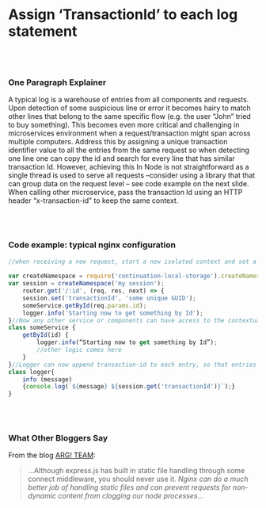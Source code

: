 # Assign ‘TransactionId’ to each log statement

<br/><br/>


### One Paragraph Explainer

A typical log is a warehouse of entries from all components and requests. Upon detection of some suspicious line or error it becomes hairy to match other lines that belong to the same specific flow (e.g. the user “John” tried to buy something). This becomes even more critical and challenging in microservices environment when a request/transaction might span across multiple computers. Address this by assigning a unique transaction identifier value to all the entries from the same request so when detecting one line one can copy the id and search for every line that has similar transaction Id. However, achieving this In Node is not straightforward as a single thread is used to serve all requests –consider using a library that that can group data on the request level – see code example on the next slide. When calling other microservice, pass the transaction Id using an HTTP header “x-transaction-id” to keep the same context.

<br/><br/>


### Code example: typical nginx configuration

```javascript
//when receiving a new request, start a new isolated context and set a transaction Id. The following example is using the NPM library continuation-local-storage to isolate requests
 
var createNamespace = require('continuation-local-storage').createNamespace;
var session = createNamespace('my session');
    router.get('/:id', (req, res, next) => {
    session.set('transactionId', 'some unique GUID');
    someService.getById(req.params.id);
    logger.info('Starting now to get something by Id');
}//Now any other service or components can have access to the contextual, per-request, data
class someService {
    getById(id) {
        logger.info(“Starting now to get something by Id”);
        //other logic comes here
    }
}//Logger can now append transaction-id to each entry, so that entries from the same request will have the same value
class logger{
    info (message)
    {console.log(`${message} ${session.get('transactionId')}`);}
}
```

<br/><br/>

### What Other Bloggers Say
From the blog [ARG! TEAM](http://blog.argteam.com/coding/hardening-node-js-for-production-part-2-using-nginx-to-avoid-node-js-load):
> ...Although express.js has built in static file handling through some connect middleware, you should never use it. *Nginx can do a much better job of handling static files and can prevent requests for non-dynamic content from clogging our node processes*...
